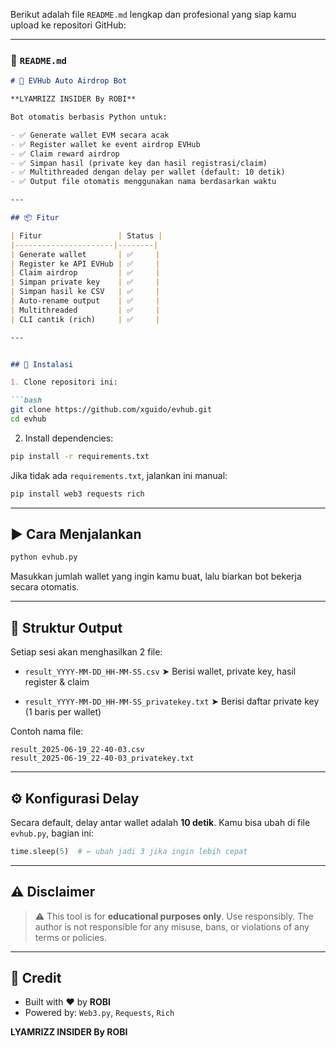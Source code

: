 Berikut adalah file `README.md` lengkap dan profesional yang siap kamu upload ke repositori GitHub:

---

### 📄 `README.md`

````markdown
# 🚀 EVHub Auto Airdrop Bot

**LYAMRIZZ INSIDER By ROBI**

Bot otomatis berbasis Python untuk:

- ✅ Generate wallet EVM secara acak
- ✅ Register wallet ke event airdrop EVHub
- ✅ Claim reward airdrop
- ✅ Simpan hasil (private key dan hasil registrasi/claim)
- ✅ Multithreaded dengan delay per wallet (default: 10 detik)
- ✅ Output file otomatis menggunakan nama berdasarkan waktu

---

## 📦 Fitur

| Fitur                 | Status |
|----------------------|--------|
| Generate wallet       | ✅     |
| Register ke API EVHub | ✅     |
| Claim airdrop         | ✅     |
| Simpan private key    | ✅     |
| Simpan hasil ke CSV   | ✅     |
| Auto-rename output    | ✅     |
| Multithreaded         | ✅     |
| CLI cantik (rich)     | ✅     |

---


## 🧰 Instalasi

1. Clone repositori ini:

```bash
git clone https://github.com/xguido/evhub.git
cd evhub
````

2. Install dependencies:

```bash
pip install -r requirements.txt
```

Jika tidak ada `requirements.txt`, jalankan ini manual:

```bash
pip install web3 requests rich
```

---

## ▶️ Cara Menjalankan

```bash
python evhub.py
```

Masukkan jumlah wallet yang ingin kamu buat, lalu biarkan bot bekerja secara otomatis.

---

## 📂 Struktur Output

Setiap sesi akan menghasilkan 2 file:

* `result_YYYY-MM-DD_HH-MM-SS.csv`
  ➤ Berisi wallet, private key, hasil register & claim

* `result_YYYY-MM-DD_HH-MM-SS_privatekey.txt`
  ➤ Berisi daftar private key (1 baris per wallet)

Contoh nama file:

```
result_2025-06-19_22-40-03.csv
result_2025-06-19_22-40-03_privatekey.txt
```

---

## ⚙️ Konfigurasi Delay

Secara default, delay antar wallet adalah **10 detik**.
Kamu bisa ubah di file `evhub.py`, bagian ini:

```python
time.sleep(5)  # ← ubah jadi 3 jika ingin lebih cepat
```

---

## ⚠️ Disclaimer

> ⚠️ This tool is for **educational purposes only**. Use responsibly.
> The author is not responsible for any misuse, bans, or violations of any terms or policies.

---

## 👑 Credit

* Built with ❤️ by **ROBI**
* Powered by: `Web3.py`, `Requests`, `Rich`

**LYAMRIZZ INSIDER By ROBI**

